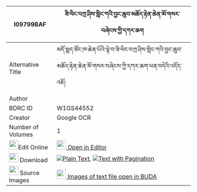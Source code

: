 |I09799BAF|ཟི་ལིང་བཀྲ་ཤིས་གླིང་ཀའི་བྱང་ཆུབ་མཆོད་རྟེན་ཆེན་མོ་གསར་བཞེངས་ཀྱི་དཀར་ཆག 
| --- | --- 
|Alternative Title |མདོ་སྨད་ཙོང་ཁ་ཆེན་པོའི་ལྟེ་བ་ཟི་ལིང་བཀྲ་ཤིས་གླིང་ཀའི་བྱང་ཆུབ་མཆོད་རྟེན་ཆེན་མོ་གསར་བཞེངས་ཀྱི་དཀར་ཆག་ཕན་བདེའི་འདོད་འཇོ།
|Author | 
|BDRC ID | W1GS44552
|Creator | Google OCR
|Number of Volumes| 1
|<img width="25" src="https://img.icons8.com/color/25/000000/edit-property.png">Edit Online| [<img width="25" src="https://avatars.githubusercontent.com/u/45091458?s=200&v=4"> Open in Editor](http://editor.openpecha.org/I09799BAF)
|<img width="25" src="https://img.icons8.com/fluent/48/000000/download-2.png"/>  Download | [![](https://img.icons8.com/color/20/000000/txt.png)Plain Text](https://github.com/Openpecha/I09799BAF/releases/download/v1/zi_ling_tashiling_ka_i_changch_plain_I09799BAF.zip), [![](https://img.icons8.com/color/20/000000/txt.png)Text with Pagination](https://github.com/Openpecha/I09799BAF/releases/download/v1/zi_ling_tashiling_ka_i_changch_pages_I09799BAF.zip)
|<img width="25" src="https://img.icons8.com/plasticine/100/000000/pictures-folder.png"/>  Source Images | [<img width="25" src="https://library.bdrc.io/icons/BUDA-small.svg"> Images of text file open in BUDA](https://library.bdrc.io/show/bdr:W1GS44552)